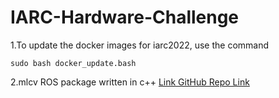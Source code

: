 # IARC-Hardware-Challenge

1.To update the docker images for iarc2022, use the command
```console
sudo bash docker_update.bash
```

2.mlcv ROS package written in c++
[Link GitHub Repo Link](https://github.com/mahesh0537/mlcv)
